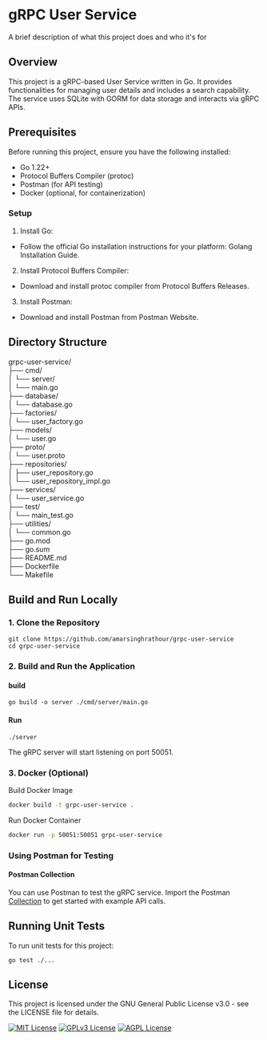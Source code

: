 
# gRPC User Service

A brief description of what this project does and who it's for
## Overview

This project is a gRPC-based User Service written in Go. It provides functionalities for managing user details and includes a search capability. The service uses SQLite with GORM for data storage and interacts via gRPC APIs.

## Prerequisites
Before running this project, ensure you have the following installed:

- Go 1.22+
- Protocol Buffers Compiler (protoc)
- Postman (for API testing)
- Docker (optional, for containerization)

### Setup
1. Install Go:

- Follow the official Go installation instructions for your platform: Golang Installation Guide.
2. Install Protocol Buffers Compiler:

- Download and install protoc compiler from Protocol Buffers Releases.
3. Install Postman:

- Download and install Postman from Postman Website.

## Directory Structure
grpc-user-service/ \
├── cmd/ \
│ └── server/ \
│ └── main.go \
├── database/ \
│ └── database.go \
├── factories/ \
│ └── user_factory.go \
├── models/ \
│ └── user.go \
├── proto/ \
│ └── user.proto \
├── repositories/ \
│ ├── user_repository.go \
│ └── user_repository_impl.go \
├── services/ \
│ └── user_service.go \
├── test/ \
│   └── main_test.go \
├── utilities/ \
│ └── common.go \
├── go.mod \
├── go.sum \
├── README.md \
├── Dockerfile \
└── Makefile


## Build and Run Locally

### 1. Clone the Repository
```shell
git clone https://github.com/amarsinghrathour/grpc-user-service
cd grpc-user-service
```
### 2. Build and Run the Application

#### build
```shell
go build -o server ./cmd/server/main.go

```

#### Run
```shell
./server

```
The gRPC server will start listening on port 50051.

### 3. Docker (Optional)
Build Docker Image

```sh
docker build -t grpc-user-service .
```
 Run Docker Container
```sh
docker run -p 50051:50051 grpc-user-service
```

### Using Postman for Testing
#### Postman Collection
You can use Postman to test the gRPC service. Import the Postman [Collection](https://crimson-comet-608249.postman.co/workspace/My-Workspace~de0bdb3d-86ea-496b-8d2c-3d4dbe3287aa/collection/6688f04cc0896f778dc8f4af?action=share&creator=21727383&active-environment=21727383-9984993a-f775-4c7b-bc3f-b1212d297a8d) to get started with example API calls.

## Running Unit Tests
To run unit tests for this project:
```shell
go test ./...
```
## License
This project is licensed under the GNU General Public License v3.0 - see the LICENSE file for details.

[![MIT License](https://img.shields.io/badge/License-MIT-green.svg)](https://choosealicense.com/licenses/mit/)
[![GPLv3 License](https://img.shields.io/badge/License-GPL%20v3-yellow.svg)](https://opensource.org/licenses/)
[![AGPL License](https://img.shields.io/badge/license-AGPL-blue.svg)](http://www.gnu.org/licenses/agpl-3.0)

